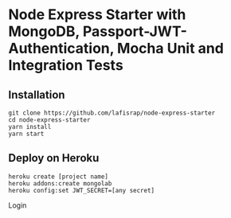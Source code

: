 # Node Express Starter with MongoDB, Passport-JWT-Authentication, Mocha Unit and Integration Tests

## Installation

```
git clone https://github.com/lafisrap/node-express-starter
cd node-express-starter
yarn install
yarn start
```

## Deploy on Heroku

```
heroku create [project name]
heroku addons:create mongolab
heroku config:set JWT_SECRET=[any secret]
```

Login

